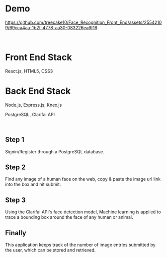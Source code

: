 # Demo

https://github.com/treecake10/Face_Recognition_Front_End/assets/25542109/69cca4aa-1b2f-4778-aa30-083226ea6f18

<br />

# Front End Stack

React.js,
HTML5,
CSS3

# Back End Stack

Node.js,
Express.js,
Knex.js

PostgreSQL,
Clarifai API

<br />

## Step 1

Signin/Register through a PostgreSQL database.

## Step 2

Find any image of a human face on the web, copy & paste the image url link into the box and hit submit. 

## Step 3 

Using the Clarifai API's face detection model, Machine learning is applied to trace a bounding box around the face of any human or animal.

## Finally

This application keeps track of the number of image entries submitted by the user, which can be stored and retrieved. 

